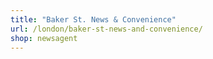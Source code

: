 ```yaml
---
title: "Baker St. News & Convenience"
url: /london/baker-st-news-and-convenience/
shop: newsagent
---
```

